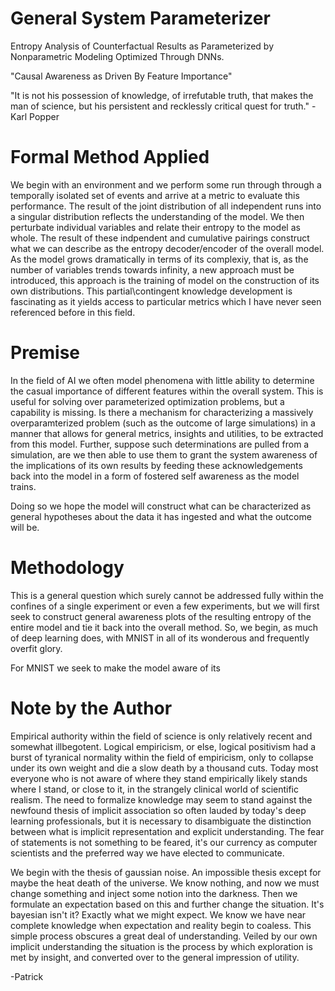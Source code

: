 # General System Parameterizer
Entropy Analysis of Counterfactual Results as Parameterized by Nonparametric Modeling Optimized Through DNNs.

"Causal Awareness as Driven By Feature Importance"

"It is not his possession of knowledge, of irrefutable truth, that makes the man of science, but his persistent and recklessly critical quest for truth." - Karl Popper

# Formal Method Applied
We begin with an environment and we perform some run through through a temporally isolated set of events and arrive at a metric to evaluate this performance. The result of the joint distribution of all independent runs into a singular distribution reflects the understanding of the model. We then perturbate individual variables and relate their entropy to the model as whole. The result of these indpendent and cumulative pairings construct what we can describe as the entropy decoder/encoder of the overall model. As the model grows dramatically in terms of its complexiy, that is, as the number of variables trends towards infinity, a new approach must be introduced, this approach is the training of model on the construction of its own distributions. This partial\contingent knowledge development is fascinating as it yields access to particular metrics which I have never seen referenced before in this field.

# Premise
In the field of AI we often model phenomena with little ability to determine the casual importance of different features within the overall system. This is useful for solving over parameterized optimization problems, but a capability is missing. Is there a mechanism for characterizing a massively overparamterized problem (such as the outcome of large simulations) in a manner that allows for general metrics, insights and utilities, to be extracted from this model. Further, suppose such determinations are pulled from a simulation, are we then able to use them to grant the system awareness of the implications of its own results by feeding these acknowledgements back into the model in a form of fostered self awareness as the model trains.

Doing so we hope the model will construct what can be characterized as general hypotheses about the data it has ingested and what the outcome will be.

# Methodology
This is a general question which surely cannot be addressed fully within the confines of a single experiment or even a few experiments, but we will first seek to construct general awareness plots of the resulting entropy of the entire model and tie it back into the overall method. So, we begin, as much of deep learning does, with MNIST in all of its wonderous and frequently overfit glory.

For MNIST we seek to make the model aware of its 

# Note by the Author
Empirical authority within the field of science is only relatively recent and somewhat illbegotent. Logical empiricism, or else, logical positivism had a burst of tyranical normality within the field of empiricism, only to collapse under its own weight and die a slow death by a thousand cuts. Today most everyone who is not aware of where they stand empirically likely stands where I stand, or close to it, in the strangely clinical world of scientific realism. The need to formalize knowledge may seem to stand against the newfound thesis of implicit association so often lauded by today's deep learning professionals, but it is necessary to disambiguate the distinction between what is implicit representation and explicit understanding. The fear of statements is not something to be feared, it's our currency as computer scientists and the preferred way we have elected to communicate.

We begin with the thesis of gaussian noise. An impossible thesis except for maybe the heat death of the universe. We know nothing, and now we must change something and inject some notion into the darkness. Then we formulate an expectation based on this and further change the situation. It's bayesian isn't it? Exactly what we might expect. We know we have near complete knowledge when expectation and reality begin to coaless. This simple process obscures a great deal of understanding. Veiled by our own implicit understanding the situation is the process by which exploration is met by insight, and converted over to the general impression of utility.

-Patrick
